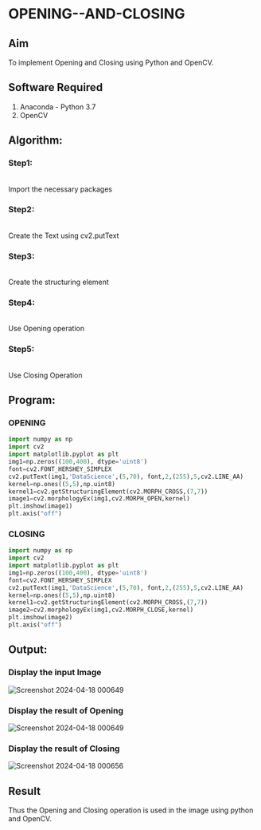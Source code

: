 # OPENING--AND-CLOSING
## Aim
To implement Opening and Closing using Python and OpenCV.

## Software Required
1. Anaconda - Python 3.7
2. OpenCV
## Algorithm:
### Step1:
<br>Import the necessary packages
### Step2:
<br>Create the Text using cv2.putText
### Step3:
<br>Create the structuring element
### Step4:
<br>Use Opening operation
### Step5:
<br>Use Closing Operation

 
## Program:
### OPENING
``` python
import numpy as np
import cv2
import matplotlib.pyplot as plt
img1=np.zeros((100,400), dtype='uint8')
font=cv2.FONT_HERSHEY_SIMPLEX
cv2.putText(img1,'DataScience',(5,70), font,2,(255),5,cv2.LINE_AA)
kernel=np.ones((5,5),np.uint8)
kernel1=cv2.getStructuringElement(cv2.MORPH_CROSS,(7,7))
image1=cv2.morphologyEx(img1,cv2.MORPH_OPEN,kernel)
plt.imshow(image1)
plt.axis("off")

```
### CLOSING
```python
import numpy as np
import cv2
import matplotlib.pyplot as plt
img1=np.zeros((100,400), dtype='uint8')
font=cv2.FONT_HERSHEY_SIMPLEX
cv2.putText(img1,'DataScience',(5,70), font,2,(255),5,cv2.LINE_AA)
kernel=np.ones((5,5),np.uint8)
kernel1=cv2.getStructuringElement(cv2.MORPH_CROSS,(7,7))
image2=cv2.morphologyEx(img1,cv2.MORPH_CLOSE,kernel)
plt.imshow(image2)
plt.axis("off")
```
## Output:

### Display the input Image
![Screenshot 2024-04-18 000649](https://github.com/abinayasangeetha/OPENING--AND-CLOSING/assets/119393675/f7f3f2b5-1fe7-40fd-836b-80a2160e1e6c)


### Display the result of Opening
![Screenshot 2024-04-18 000649](https://github.com/abinayasangeetha/OPENING--AND-CLOSING/assets/119393675/3a12158f-41f5-453c-8eba-24b4e265a402)

### Display the result of Closing
![Screenshot 2024-04-18 000656](https://github.com/abinayasangeetha/OPENING--AND-CLOSING/assets/119393675/2f180066-a553-400b-a604-d63fc5ffca8f)



## Result
Thus the Opening and Closing operation is used in the image using python and OpenCV.
